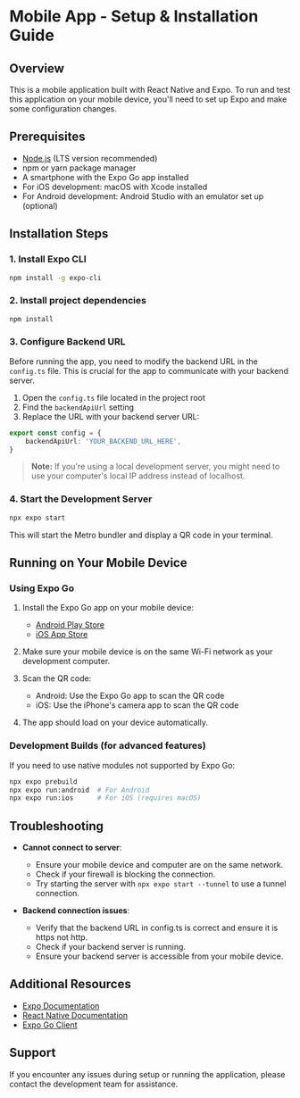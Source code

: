 # Mobile App - Setup & Installation Guide

## Overview

This is a mobile application built with React Native and Expo. To run and test this application on your mobile device, you'll need to set up Expo and make some configuration changes.

## Prerequisites

- [Node.js](https://nodejs.org/) (LTS version recommended)
- npm or yarn package manager
- A smartphone with the Expo Go app installed
- For iOS development: macOS with Xcode installed
- For Android development: Android Studio with an emulator set up (optional)

## Installation Steps

### 1. Install Expo CLI

```bash
npm install -g expo-cli
```

### 2. Install project dependencies

```bash
npm install
```

### 3. Configure Backend URL

Before running the app, you need to modify the backend URL in the `config.ts` file. This is crucial for the app to communicate with your backend server.

1. Open the `config.ts` file located in the project root
2. Find the `backendApiUrl` setting
3. Replace the URL with your backend server URL:

```typescript
export const config = {
    backendApiUrl: 'YOUR_BACKEND_URL_HERE',
}
```

> **Note:** If you're using a local development server, you might need to use your computer's local IP address instead of localhost.

### 4. Start the Development Server

```bash
npx expo start
```

This will start the Metro bundler and display a QR code in your terminal.

## Running on Your Mobile Device

### Using Expo Go

1. Install the Expo Go app on your mobile device:
   - [Android Play Store](https://play.google.com/store/apps/details?id=host.exp.exponent)
   - [iOS App Store](https://apps.apple.com/app/expo-go/id982107779)

2. Make sure your mobile device is on the same Wi-Fi network as your development computer.

3. Scan the QR code:
   - Android: Use the Expo Go app to scan the QR code
   - iOS: Use the iPhone's camera app to scan the QR code

4. The app should load on your device automatically.

### Development Builds (for advanced features)

If you need to use native modules not supported by Expo Go:

```bash
npx expo prebuild
npx expo run:android  # For Android
npx expo run:ios      # For iOS (requires macOS)
```

## Troubleshooting

- **Cannot connect to server**:
  - Ensure your mobile device and computer are on the same network.
  - Check if your firewall is blocking the connection.
  - Try starting the server with `npx expo start --tunnel` to use a tunnel connection.

- **Backend connection issues**:
  - Verify that the backend URL in config.ts is correct and ensure it is https not http.
  - Check if your backend server is running.
  - Ensure your backend server is accessible from your mobile device.

## Additional Resources

- [Expo Documentation](https://docs.expo.dev/)
- [React Native Documentation](https://reactnative.dev/docs/getting-started)
- [Expo Go Client](https://expo.dev/client)

## Support

If you encounter any issues during setup or running the application, please contact the development team for assistance.
